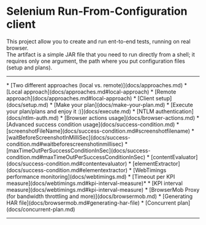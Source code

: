 # Selenium Run-From-Configuration client
This project allow you to create and run ent-to-end tests, running on real browser.<br/>
The artifact is a simple JAR file that you need to run directly from a shell; it requires only one argument, the path where you put configuration files (setup and plans).

<hr/>
* [Two different approaches (local vs. remote)](docs/approaches.md)
 * [Local approach](docs/approaches.md#local-approach)
 * [Remote approach](docs/approaches.md#local-approach)
* [Client setup](docs/setup.md)
* [Make your plan](docs/make-your-plan.md)
* [Execute your plan/plans and enjoy it :)](docs/execute.md)
* [NTLM authentication](docs/ntlm-auth.md)
* [Browser actions usage](docs/browser-actions.md)
* [Advanced success condition usage](docs/success-condition.md)
 * [screenshotFileName](docs/success-condition.md#screenshotfilename)
 * [waitBeforeScreenshotInMilliSec](docs/success-condition.md#waitbeforescreenshotinmillisec)
 * [maxTimeOutPerSuccessConditionInSec](docs/success-condition.md#maxTimeOutPerSuccessConditionInSec)
 * [contentEvaluator](docs/success-condition.md#contentevaluator)
 * [elementExtractor](docs/success-condition.md#elementextractor)
* [WebTimings performance monitoring](docs/webtimings.md)
 * [Timeout per KPI measure](docs/webtimings.md#kpi-interval-measure)*
 * [KPI interval measure](docs/webtimings.md#kpi-interval-measure)
* [BrowserMob Proxy (for bandwidth throttling and more)](docs/browsermob.md)
 * [Generating HAR file](docs/browsermob.md#generating-har-file)
* [Concurrent plan](docs/concurrent-plan.md)
<hr/>